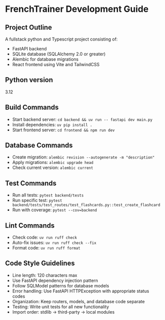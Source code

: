 # FrenchTrainer Development Guide

## Project Outline
A fullstack python and Typescript project consisting of:
- FastAPI backend
- SQLite database (SQLAlchemy 2.0 or greater)
- Alembic for database migrations
- React frontend using Vite and TailwindCSS

## Python version
3.12

## Build Commands
- Start backend server: `cd backend && uv run -- fastapi dev main.py`
- Install dependencies: `uv pip install .`
- Start frontend server: `cd frontend && npm run dev`

## Database Commands
- Create migration: `alembic revision --autogenerate -m "description"`
- Apply migrations: `alembic upgrade head`
- Check current version: `alembic current`

## Test Commands
- Run all tests: `pytest backend/tests`
- Run specific test: `pytest backend/tests/test_routes/test_flashcards.py::test_create_flashcard`
- Run with coverage: `pytest --cov=backend`

## Lint Commands
- Check code: `uv run ruff check`
- Auto-fix issues: `uv run ruff check --fix`
- Format code: `uv run ruff format`

## Code Style Guidelines
- Line length: 120 characters max
- Use FastAPI dependency injection pattern
- Follow SQLModel patterns for database models
- Error handling: Use FastAPI HTTPException with appropriate status codes
- Organization: Keep routers, models, and database code separate
- Testing: Write unit tests for all new functionality
- Import order: stdlib → third-party → local modules
